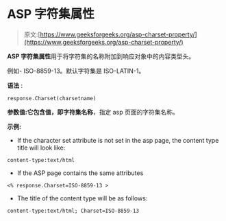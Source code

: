 # ASP 字符集属性

> 原文:[https://www.geeksforgeeks.org/asp-charset-property/](https://www.geeksforgeeks.org/asp-charset-property/)

**ASP 字符集属性**用于将字符集的名称附加到响应对象中的内容类型头。

例如- ISO-8859-13。默认字符集是 ISO-LATIN-1。

**语法** :

```
response.Charset(charsetname)
```

**参数值:**它包含值，即**字符集名称**，指定 asp 页面的字符集名称。

**示例:**

*   If the character set attribute is not set in the asp page, the content type title will look like:

```
content-type:text/html
```

*   If the ASP page contains the same attributes

```
<% response.Charset=ISO-8859-13 >
```

*   The title of the content type will be as follows:

```
content-type:text/html; Charset=ISO-8859-13
```